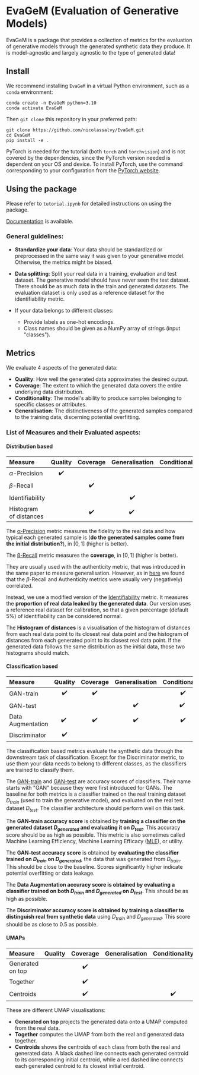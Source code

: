 # EvaGeM (Evaluation of Generative Models)

EvaGeM is a package that provides a collection of metrics for the evaluation of generative models through the generated synthetic data they produce. It is model-agnostic and largely agnostic to the type of generated data!


## Install

We recommend installing `EvaGeM` in a virtual Python environment, such as a `conda` environment:

```
conda create -n EvaGeM python=3.10
conda activate EvaGeM
```

Then `git clone` this repository in your preferred path:
```
git clone https://github.com/nicolassalvy/EvaGeM.git
cd EvaGeM
pip install -e .
```

PyTorch is needed for the tutorial (both `torch` and `torchvision`) and is not covered by the dependencies, since the PyTorch version needed is dependent on your OS and device. To install PyTorch, use the command corresponding to your configuration from the [PyTorch website](https://pytorch.org/get-started/locally/).


## Using the package

Please refer to `tutorial.ipynb` for detailed instructions on using the package.

[Documentation](https://nicolassalvy.github.io/EvaGeM/) is available.

### General guidelines:
- **Standardize your data**: Your data should be standardized or preprocessed in the same way it was given to your generative model. Otherwise, the metrics might be biased.

- **Data splitting**: Split your real data in a training, evaluation and test dataset. The generative model should have never seen the test dataset. There should be as much data in the train and generated datasets. The evaluation dataset is only used as a reference dataset for the identifiability metric.

- If your data belongs to different classes:
    - Provide labels as one-hot encodings.
    - Class names should be given as a NumPy array of strings (input "classes").


## Metrics

We evaluate 4 aspects of the generated data:
- **Quality**: How well the generated data approximates the desired output.
- **Coverage**: The extent to which the generated data covers the entire underlying data distribution.
- **Conditionality**: The model's ability to produce samples belonging to specific classes or attributes.
- **Generalisation**: The distinctiveness of the generated samples compared to the training data, discerning potential overfitting.

### List of Measures and their Evaluated aspects:

#### Distribution based

| Measure | Quality | Coverage | Generalisation | Conditionality |
|:------- |:-------:|:--------:|:--------------:|:--------------:|
| $\alpha$-Precision | :heavy_check_mark: | | | |
| $\beta$-Recall | | :heavy_check_mark: | | |
| Identifiability | | | :heavy_check_mark: | |
| Histogram of distances | | :heavy_check_mark: | :heavy_check_mark: | |

The [α-Precision](https://arxiv.org/abs/2102.08921) metric measures the fidelity to the real data and how typical each generated sample is (**do the generated samples come from the initial distribution?**), in $[0,1]$ (higher is better).

The [β-Recall](https://arxiv.org/abs/2102.08921) metric measures the **coverage**, in $[0,1]$ (higher is better).

They are usually used with the authenticity metric, that was introduced in the same paper to measure generalisation. However, as in [here](https://arxiv.org/abs/2310.09656) we found that the $\beta$-Recall and Authenticity metrics were usually very (negatively) correlated. 

Instead, we use a modified version of the [Identifiability](https://ieeexplore.ieee.org/ielaam/6221020/9159696/9034117-aam.pdf?tag=1) metric. It measures the **proportion of real data leaked by the generated data**. Our version uses a reference real dataset for calibration, so that a given percentage (default 5%) of identifiability can be considered normal.

The **Histogram of distances** is a visualisation of the histogram of distances from each real data point to its closest real data point and the histogram of distances from each generated point to its closest real data point. If the generated data follows the same distribution as the initial data, those two histograms should match.

#### Classification based

| Measure | Quality | Coverage | Generalisation | Conditionality |
|:------- |:-------:|:--------:|:--------------:|:--------------:|
| GAN-train | :heavy_check_mark: | :heavy_check_mark: | | :heavy_check_mark: |
| GAN-test | | | :heavy_check_mark: | :heavy_check_mark: |
| Data Augmentation | :heavy_check_mark: | :heavy_check_mark: | :heavy_check_mark: | :heavy_check_mark: |
| Discriminator | :heavy_check_mark: | | | |

The classification based metrics evaluate the synthetic data through the downstream task of classification. Except for the Discriminator metric, to use them your data needs to belong to different classes, as the classifiers are trained to classify them.

The [GAN-train](https://arxiv.org/abs/1807.09499) and [GAN-test](https://arxiv.org/abs/1807.09499) are accuracy scores of classifiers. Their name starts with "GAN" because they were first introduced for GANs. The baseline for both metrics is a classifier trained on the real training dataset $D_{train}$ (used to train the generative model), and evaluated on the real test dataset $D_{test}$. The classifier architecture should perform well on this task.

The **GAN-train accuracy score** is obtained by **training a classifier on the generated dataset $D_{generated}$ and evaluating it on $D_{test}$**. This accuracy score should be as high as possible. This metric is also sometimes called Machine Learning Efficiency, Machine Learning Efficacy ([MLE](https://arxiv.org/abs/1907.00503)), or utility.

The **GAN-test accuracy score** is obtained by **evaluating the classifier trained on $D_{train}$ on $D_{generated}$**, the data that was generated from $D_{train}$. This should be close to the baseline. Scores significantly higher indicate potential overfitting or data leakage.

The **Data Augmentation accuracy score is obtained by evaluating a classifier trained on both $D_{train}$ and $D_{generated}$ on $D_{test}$**. This should be as high as possible.

The **Discriminator accuracy score is obtained by training a classifier to distinguish real from synthetic data** using $D_{train}$ and $D_{generated}$. This score should be as close to 0.5 as possible.


#### UMAPs

| Measure | Quality | Coverage | Generalisation | Conditionality |
|:------- |:-------:|:--------:|:--------------:|:--------------:|
| Generated on top | | :heavy_check_mark: | | |
| Together | | :heavy_check_mark: | | |
| Centroids | | :heavy_check_mark: | | :heavy_check_mark: |

These are different UMAP visualisations:
- **Generated on top** projects the generated data onto a UMAP computed from the real data.
- **Together** computes the UMAP from both the real and generated data together.
- **Centroids** shows the centroids of each class from both the real and generated data. A black dashed line connects each generated centroid to its corresponding initial centroid, while a red dashed line connects each generated centroid to its closest initial centroid.

